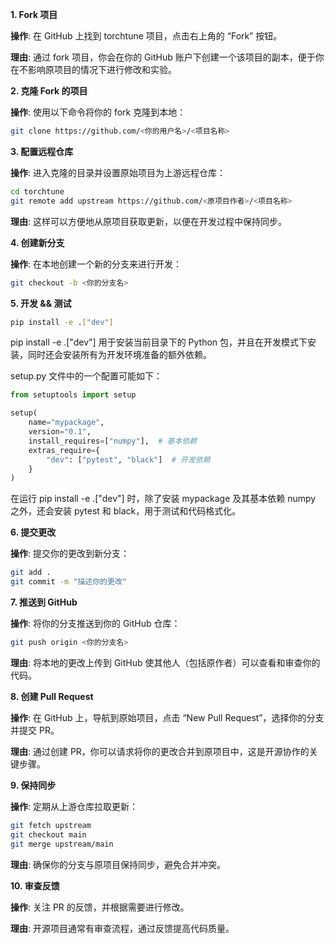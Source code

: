 **1. Fork 项目**

**操作**: 在 GitHub 上找到 torchtune 项目，点击右上角的 “Fork” 按钮。

**理由**: 通过 fork 项目，你会在你的 GitHub 账户下创建一个该项目的副本，便于你在不影响原项目的情况下进行修改和实验。

**2. 克隆 Fork 的项目**

**操作**: 使用以下命令将你的 fork 克隆到本地：

```bash
git clone https://github.com/<你的用户名>/<项目名称>
```

**3. 配置远程仓库**

**操作**: 进入克隆的目录并设置原始项目为上游远程仓库：

```bash
cd torchtune
git remote add upstream https://github.com/<原项目作者>/<项目名称>
```

**理由**: 这样可以方便地从原项目获取更新，以便在开发过程中保持同步。

**4. 创建新分支**

**操作**: 在本地创建一个新的分支来进行开发：

```bash
git checkout -b <你的分支名>
```

**5. 开发 && 测试**

```bash
pip install -e .["dev"]
```

pip install -e .["dev"] 用于安装当前目录下的 Python 包，并且在开发模式下安装，同时还会安装所有为开发环境准备的额外依赖。

setup.py 文件中的一个配置可能如下：

```python
from setuptools import setup

setup(
    name="mypackage",
    version="0.1",
    install_requires=["numpy"],  # 基本依赖
    extras_require={
        "dev": ["pytest", "black"]  # 开发依赖
    }
)
```

在运行 pip install -e .["dev"] 时，除了安装 mypackage 及其基本依赖 numpy 之外，还会安装 pytest 和 black，用于测试和代码格式化。

**6. 提交更改**

**操作**: 提交你的更改到新分支：

```bash
git add .
git commit -m "描述你的更改"
```

**7. 推送到 GitHub**

**操作**: 将你的分支推送到你的 GitHub 仓库：

```bash
git push origin <你的分支名>
```

**理由**: 将本地的更改上传到 GitHub 使其他人（包括原作者）可以查看和审查你的代码。

**8. 创建 Pull Request**

**操作**: 在 GitHub 上，导航到原始项目，点击 “New Pull Request”，选择你的分支并提交 PR。

**理由**: 通过创建 PR，你可以请求将你的更改合并到原项目中，这是开源协作的关键步骤。

**9. 保持同步**

**操作**: 定期从上游仓库拉取更新：

```bash
git fetch upstream
git checkout main
git merge upstream/main
```

**理由**: 确保你的分支与原项目保持同步，避免合并冲突。

**10. 审查反馈**

**操作**: 关注 PR 的反馈，并根据需要进行修改。

**理由**: 开源项目通常有审查流程，通过反馈提高代码质量。



